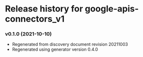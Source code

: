 # Release history for google-apis-connectors_v1

### v0.1.0 (2021-10-10)

* Regenerated from discovery document revision 20211003
* Regenerated using generator version 0.4.0

